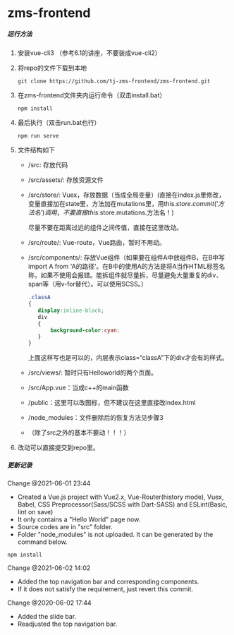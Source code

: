 # zms-frontend 

##### 运行方法

1. 安装vue-cli3 （参考6.1的讲座，不要装成vue-cli2）

2. 将repo的文件下载到本地

   ```Shell
   git clone https://github.com/tj-zms-frontend/zms-frontend.git
   ```

3. 在zms-frontend文件夹内运行命令（双击install.bat）

   ```shell
   npm install
   ```

4. 最后执行（双击run.bat也行）

   ```shell
   npm run serve
   ```

5. 文件结构如下

   - /src: 存放代码

   - /src/assets/: 存放资源文件

   - /src/store/: Vuex，存放数据（当成全局变量）(直接在index.js里修改，变量直接加在state里，方法加在mutations里，用this.$store.commit(’方法名‘)调用，不要直接this.$store.mutations.方法名！)

     尽量不要在距离过远的组件之间传值，直接在这里改动。

   - /src/route/: Vue-route，Vue路由，暂时不用动。

   - /src/components/: 存放Vue组件（如果要在组件A中放组件B，在B中写import A from 'A的路径'。在B中的使用A的方法是将A当作HTML标签名称，如果不使用会报错。能拆组件就尽量拆，尽量避免大量重复的div、span等（用v-for替代）。可以使用SCSS。）

     ```css
     .classA
     {
     	display:inline-block;
     	div
     	{
     		background-color:cyan; 
     	}
     }
     ```

     上面这样写也是可以的，内层表示class=“classA"下的div才会有的样式。

   - /src/views/: 暂时只有Helloworld的两个页面。

   - /src/App.vue：当成c++的main函数

   - /public：这里可以改图标，但不建议在这里直接改index.html

   - /node_modules：文件删除后的恢复方法见步骤3

   - （除了src之外的基本不要动！！！）

6. 改动可以直接提交到repo里。

##### 更新记录

Change @2021-06-01 23:44

- Created a Vue.js project with Vue2.x, Vue-Router(history mode), Vuex, Babel, CSS Preprocessor(Sass/SCSS with Dart-SASS) and ESLint(Basic, lint on save)
- It only contains a "Hello World" page now.
- Source codes are in "src" folder.
- Folder "node_modules" is not uploaded. It can be generated by the command below.

```shell
npm install
```

Change @2021-06-02 14:02

- Added the top navigation bar and corresponding components.
- If it does not satisfy the requirement, just revert this commit.

Change @2020-06-02 17:44

- Added the slide bar.
- Readjusted the top navigation bar.